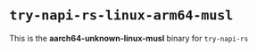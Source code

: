 # `try-napi-rs-linux-arm64-musl`

This is the **aarch64-unknown-linux-musl** binary for `try-napi-rs`
